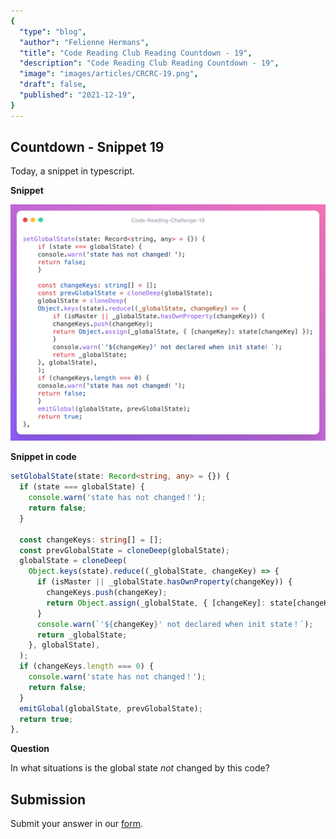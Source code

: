 ```yaml
---
{
  "type": "blog",
  "author": "Felienne Hermans",
  "title": "Code Reading Club Reading Countdown - 19",
  "description": "Code Reading Club Reading Countdown - 19",
  "image": "images/articles/CRCRC-19.png",
  "draft": false,
  "published": "2021-12-19",
}
---
```




## Countdown - Snippet 19

Today, a snippet in typescript.

**Snippet**

![CRCRC-19](/images/articles/CRCRC-19.png)

**Snippet in code**

```typescript
setGlobalState(state: Record<string, any> = {}) {
  if (state === globalState) {
    console.warn('state has not changed！');
    return false;
  }

  const changeKeys: string[] = [];
  const prevGlobalState = cloneDeep(globalState);
  globalState = cloneDeep(
    Object.keys(state).reduce((_globalState, changeKey) => {
      if (isMaster || _globalState.hasOwnProperty(changeKey)) {
        changeKeys.push(changeKey);
        return Object.assign(_globalState, { [changeKey]: state[changeKey] });
      }
      console.warn(`'${changeKey}' not declared when init state！`);
      return _globalState;
    }, globalState),
  );
  if (changeKeys.length === 0) {
    console.warn('state has not changed！');
    return false;
  }
  emitGlobal(globalState, prevGlobalState);
  return true;
},
```



**Question**

In what situations is the global state *not* changed by this code?

## Submission

Submit your answer in our [form](https://forms.gle/241ak21gMu1fRada6).
